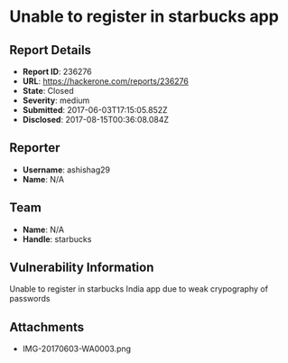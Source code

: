 # Unable to register in starbucks app

## Report Details
- **Report ID**: 236276
- **URL**: https://hackerone.com/reports/236276
- **State**: Closed
- **Severity**: medium
- **Submitted**: 2017-06-03T17:15:05.852Z
- **Disclosed**: 2017-08-15T00:36:08.084Z

## Reporter
- **Username**: ashishag29
- **Name**: N/A

## Team
- **Name**: N/A
- **Handle**: starbucks

## Vulnerability Information
Unable to register in starbucks India app due to weak crypography of passwords

## Attachments
- IMG-20170603-WA0003.png
